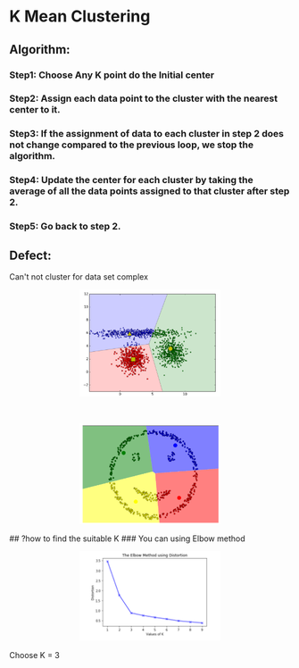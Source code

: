 # K Mean Clustering
## Algorithm:
### Step1: Choose Any K point do the Initial center
### Step2: Assign each data point to the cluster with the nearest center to it.
### Step3: If the assignment of data to each cluster in step 2 does not change compared to the previous loop, we stop the algorithm.
### Step4: Update the center for each cluster by taking the average of all the data points assigned to that cluster after step 2.
### Step5: Go back to step 2.
## Defect:
Can't not cluster for data set complex
<p align="center" width="100%">
    <img width="50%" src="defect1.PNG"> 
</p>
</br>
<p align="center" width="100%">
    <img width="50%" src="defect2.PNG"> 
</p>
## ?how to find the suitable K
### You can using  Elbow method
<p align="center" width="100%">
    <img width="50%" src="Elbow-method.PNG"> 
</p>
Choose K = 3 
